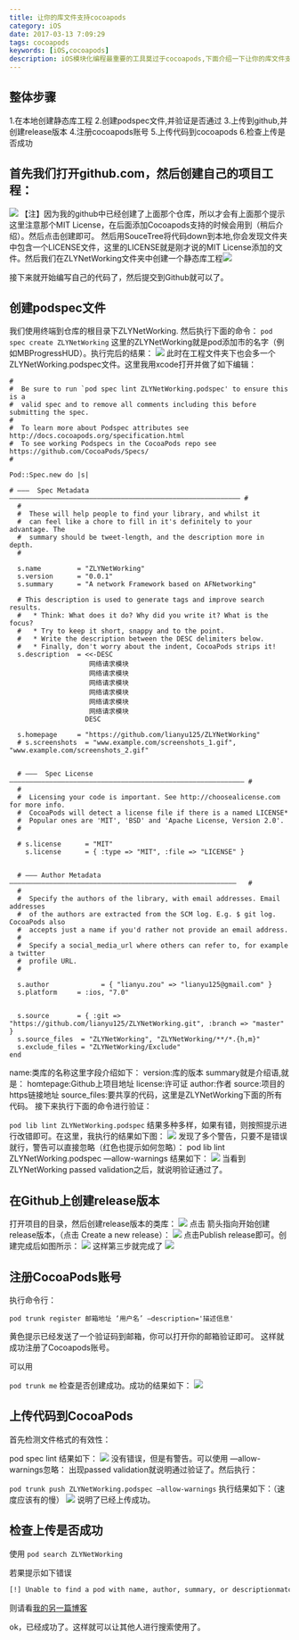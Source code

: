 ```yaml
---
title: 让你的库文件支持cocoapods
category: iOS
date: 2017-03-13 7:09:29
tags: cocoapods
keywords: [iOS,cocoapods]
description: iOS模块化编程最重要的工具莫过于cocoapods,下面介绍一下让你的库文件支持cocoapods
---
```

## 整体步骤
1.在本地创建静态库工程
2.创建podspec文件,并验证是否通过
3.上传到github,并创建release版本
4.注册cocoapods账号
5.上传代码到cocoapods
6.检查上传是否成功
## 首先我们打开github.com，然后创建自己的项目工程：
![](../../img/cocoapods_170317_01.png)
【注】因为我的github中已经创建了上面那个仓库，所以才会有上面那个提示
这里注意那个MIT License，在后面添加Cocoapods支持的时候会用到（稍后介绍）。然后点击创建即可。
然后用SouceTree将代码down到本地,你会发现文件夹中包含一个LICENSE文件，这里的LICENSE就是刚才说的MIT License添加的文件。然后我们在ZLYNetWorking文件夹中创建一个静态库工程![](../../img/cocoapods_01.png)

接下来就开始编写自己的代码了，然后提交到Github就可以了。

 

## 创建podspec文件

我们使用终端到仓库的根目录下ZLYNetWorking.
然后执行下面的命令：
`pod spec create ZLYNetWorking`
这里的ZLYNetWorking就是pod添加市的名字（例如MBProgressHUD）。执行完后的结果： 
![](../../img/cocoapods_170317_02.png)
此时在工程文件夹下也会多一个ZLYNetWorking.podspec文件。这里我用xcode打开并做了如下编辑：

```objc
#
#  Be sure to run `pod spec lint ZLYNetWorking.podspec' to ensure this is a
#  valid spec and to remove all comments including this before submitting the spec.
#
#  To learn more about Podspec attributes see http://docs.cocoapods.org/specification.html
#  To see working Podspecs in the CocoaPods repo see https://github.com/CocoaPods/Specs/
#

Pod::Spec.new do |s|

# ―――  Spec Metadata  ―――――――――――――――――――――――――――――――――――――――――――――――――――――――――― #
  #
  #  These will help people to find your library, and whilst it
  #  can feel like a chore to fill in it's definitely to your advantage. The
  #  summary should be tweet-length, and the description more in depth.
  #

  s.name         = "ZLYNetWorking"
  s.version      = "0.0.1"
  s.summary      = "A network Framework based on AFNetworking"

  # This description is used to generate tags and improve search results.
  #   * Think: What does it do? Why did you write it? What is the focus?
  #   * Try to keep it short, snappy and to the point.
  #   * Write the description between the DESC delimiters below.
  #   * Finally, don't worry about the indent, CocoaPods strips it!
  s.description  = <<-DESC
                    网络请求模块
                    网络请求模块
                    网络请求模块
                    网络请求模块
                    网络请求模块
                    网络请求模块
                   DESC

  s.homepage     = "https://github.com/lianyu125/ZLYNetWorking"
  # s.screenshots  = "www.example.com/screenshots_1.gif", "www.example.com/screenshots_2.gif"


  # ―――  Spec License  ――――――――――――――――――――――――――――――――――――――――――――――――――――――――――― #
  #
  #  Licensing your code is important. See http://choosealicense.com for more info.
  #  CocoaPods will detect a license file if there is a named LICENSE*
  #  Popular ones are 'MIT', 'BSD' and 'Apache License, Version 2.0'.
  #

  # s.license      = "MIT"
    s.license      = { :type => "MIT", :file => "LICENSE" }


  # ――― Author Metadata  ―――――――――――――――――――――――――――――――――――――――――――――――――――――――――   #  
  #
  #  Specify the authors of the library, with email addresses. Email addresses
  #  of the authors are extracted from the SCM log. E.g. $ git log. CocoaPods also
  #  accepts just a name if you'd rather not provide an email address.
  #
  #  Specify a social_media_url where others can refer to, for example a twitter
  #  profile URL.
  #

  s.author             = { "lianyu.zou" => "lianyu125@gmail.com" }
  s.platform     = :ios, "7.0"


  s.source       = { :git => "https://github.com/lianyu125/ZLYNetWorking.git", :branch => "master" }
  s.source_files  = "ZLYNetWorking", "ZLYNetWorking/**/*.{h,m}"
  s.exclude_files = "ZLYNetWorking/Exclude"
end
```

name:类库的名称这里字段介绍如下：
version:库的版本
summary就是介绍语,就是：
homtepage:Github上项目地址
license:许可证
author:作者
source:项目的https链接地址
source_files:要共享的代码，这里是ZLYNetWorking下面的所有代码。
接下来执行下面的命令进行验证：

`pod lib lint ZLYNetWorking.podspec`
结果多种多样，如果有错，则按照提示进行改错即可。在这里，我执行的结果如下图： 
![](../../img/cocoapods_170317_03.png)
发现了多个警告，只要不是错误就行，警告可以直接忽略（红色也提示如何忽略）：
pod lib lint ZLYNetWorking.podspec —allow-warnings
结果如下：
![](../../img/cocoapods_170317_04.png)
当看到ZLYNetWorking passed validation之后，就说明验证通过了。
## 在Github上创建release版本
打开项目的目录，然后创建release版本的类库：
![](../../img/cocoapods_170317_05.png)
点击 箭头指向开始创建release版本，（点击 Create a new release）：
![](../../img/cocoapods_170317_06.png)
点击Publish release即可。创建完成后如图所示：
![](../../img/cocoapods_170317_07.png)
这样第三步就完成了
![](../../img/cocoapods_170317_08.png)
## 注册CocoaPods账号

执行命令行：

`pod trunk register 邮箱地址 ‘用户名’ —description='描述信息'`

黄色提示已经发送了一个验证码到邮箱，你可以打开你的邮箱验证即可。
这样就成功注册了Cocoapods账号。

可以用

`pod trunk me`
检查是否创建成功。成功的结果如下：
![](../../img/cocoapods_170317_09.png)
## 上传代码到CocoaPods

首先检测文件格式的有效性：

pod spec lint
结果如下： 
![](../../img/cocoapods_170317_10.png)
没有错误，但是有警告。可以使用 —allow-warnings忽略：
出现passed validation就说明通过验证了。然后执行：

`pod trunk push ZLYNetWorking.podspec —allow-warnings`
执行结果如下：（速度应该有的慢）
![](../../img/cocoapods_170317_10.png)
说明了已经上传成功。

 

## 检查上传是否成功

使用
`pod search ZLYNetWorking`

若果提示如下错误
```bash
[!] Unable to find a pod with name, author, summary, or descriptionmatching '······'
```
则请看[我的另一篇博客](https://www.devzou.com/2017/03/15/ios/2017-03-15-pod%20search/)

ok，已经成功了。这样就可以让其他人进行搜索使用了。


